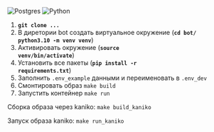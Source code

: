 ![Postgres](https://img.shields.io/badge/postgres-%23316192.svg?style=for-the-badge&logo=postgresql&logoColor=white)
![Python](https://img.shields.io/badge/python-3670A0?style=for-the-badge&logo=python&logoColor=ffdd54)


1. <code><b>git clone ...</b></code>
2. В диретории bot cоздать виртуальное окружение (<code><b>cd bot/ python3.10 -m venv venv</b></code>)
3. Активировать окружение (<code><b>source venv/bin/activate</b></code>)
4. Установить все пакеты (<code><b>pip install -r requirements.txt</b></code>)
5. Заполнить <code>.env_example</code> данными и переименовать в <code>.env_dev</code>
6. Смонтировать образ <code>make build</code>
7. Запустить контейнер <code>make run</code>


Сборка образа через kaniko: <code>make build_kaniko</code>

Запуск образа kaniko: <code>make run_kaniko</code>
